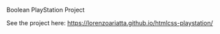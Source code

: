 Boolean PlayStation Project

See the project here: https://lorenzoariatta.github.io/htmlcss-playstation/
